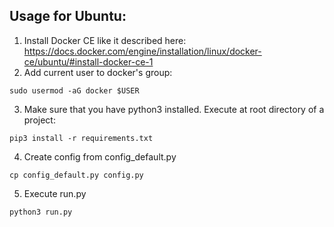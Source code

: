 Usage for Ubuntu:
-----
1. Install Docker CE like it described here: https://docs.docker.com/engine/installation/linux/docker-ce/ubuntu/#install-docker-ce-1
2. Add current user to docker's group:
```
sudo usermod -aG docker $USER
```
3. Make sure that you have python3 installed. Execute at root directory of a project:
```
pip3 install -r requirements.txt
```
4. Create config from config_default.py
```
cp config_default.py config.py
```
5. Execute run.py
```
python3 run.py
```